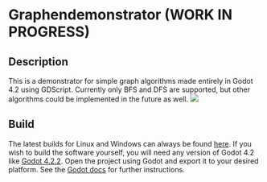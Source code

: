 # Graphendemonstrator (WORK IN PROGRESS)

## Description
This is a demonstrator for simple graph algorithms made entirely in Godot 4.2 using GDScript. Currently only BFS and DFS are supported, but other algorithms could be implemented in the future as well.
![]([https://md.fachschaften.org/uploads/095376b9-1b96-4eb0-8635-9e241ab8284a.png](https://md.fachschaften.org/uploads/661abaf2-cdb4-42be-94da-1778348d9bd0.png))

## Build
The latest builds for Linux and Windows can always be found [here](https://uni-bonn.sciebo.de/s/hSFIm3XhwKR4jMA).
If you wish to build the software yourself, you will need any version of Godot 4.2 like [Godot 4.2.2](https://godotengine.org/download/archive/4.2.2-stable/). Open the project using Godot and export it to your desired platform. See the [Godot docs](https://docs.godotengine.org/en/stable/tutorials/export/exporting_projects.html) for further instructions.
